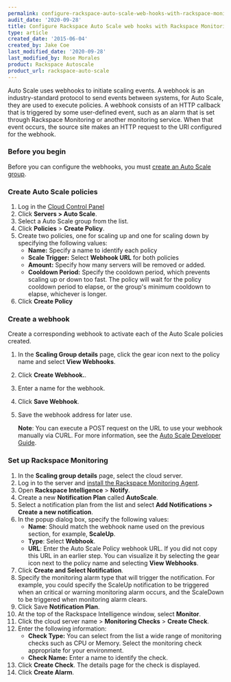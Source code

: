 ```yaml
---
permalink: configure-rackspace-auto-scale-web-hooks-with-rackspace-monitoring/
audit_date: '2020-09-28'
title: Configure Rackspace Auto Scale web hooks with Rackspace Monitoring
type: article
created_date: '2015-06-04'
created_by: Jake Coe
last_modified_date: '2020-09-28'
last_modified_by: Rose Morales
product: Rackspace Autoscale
product_url: rackspace-auto-scale
---
```


Auto Scale uses webhooks to initiate scaling events. A webhook is an
industry-standard protocol to send events between systems, for Auto Scale,
they are used to execute policies. A webhook consists of an HTTP callback that
is triggered by some user-defined event, such as an alarm that is set through
Rackspace Monitoring or another monitoring service. When that event occurs, the
source site makes an HTTP request to the URI configured for the webhook.

### Before you begin

Before you can configure the webhooks, you must [create an Auto Scale
group](/support/how-to/rackspace-auto-scale-control-panel-user-guide-create-a-scaling-group).

### Create Auto Scale policies

1. Log in the [Cloud Control Panel](https://login.rackspace.com/)
2. Click **Servers > Auto Scale**.
3. Select a Auto Scale group from the list.
4. Click **Policies** > **Create Policy**.
5. Create two policies, one for scaling up and one for scaling down by
   specifying the following values:
    - **Name:** Specify a name to identify each policy
    - **Scale Trigger:**  Select **Webhook URL** for both policies
    - **Amount:** Specify how many servers will be removed or added.
    - **Cooldown Period:** Specify the cooldown period, which prevents scaling
        up or down too fast. The policy will wait for the policy cooldown period
        to elapse, or the group's minimum cooldown to elapse, whichever is
        longer.
6. Click **Create Policy**

### Create a webhook

Create a corresponding webhook to activate each of the Auto Scale
policies created.

1. In the **Scaling Group details** page, click the gear icon next to the
    policy name and select **View Webhooks**.
2. Click **Create Webhook.**.
3. Enter a name for the webhook.
4. Click **Save Webhook**.
5. Save the webhook address for later use.

    **Note**: You can execute a POST request on the URL to use your webhook
    manually via CURL. For more information, see the [Auto Scale Developer
    Guide](https://docs.rackspace.com/docs/autoscale/v1/developer-guide/#webhooks-and-capability-urls).

### Set up Rackspace Monitoring

1. In the **Scaling group details** page, select the cloud server.
2. Log in to the server and [install the Rackspace Monitoring
   Agent](/support/how-to/install-and-configure-the-rackspace-monitoring-agent).
3. Open **Rackspace  Intelligence** > **Notify**.
4. Create a new **Notification Plan** called **AutoScale**.
5. Select a notification plan from the list and select **Add Notifications >
    Create a new notification**.
6. In the popup dialog box, specify the following values:
    - **Name**: Should match the webhook name used on the previous section, for
        example, **ScaleUp**.
    - **Type**: Select **Webhook**.
    - **URL**: Enter the Auto Scale Policy webhook URL. If you did not copy this
        URL in an earlier step. You can visualize it by selecting the gear icon
        next to the policy name and selecting **View Webhooks**.
7. Click **Create and Select Notification**.
8. Specify the monitoring alarm type that will trigger the notification. For
    example, you could specify the ScaleUp notification to be triggered when an
    critical or warning monitoring alarm occurs, and the ScaleDown to be
    triggered when monitoring alarm clears.
9. Click Save **Notification Plan**.
10. At the top of the Rackspace Intelligence window, select **Monitor**.
11. Click the cloud server name > **Monitoring Checks** > **Create Check**.
12. Enter the following information:
    - **Check Type:** You can select from the list a wide range of
        monitoring checks such as CPU or Memory. Select the monitoring
        check appropriate for your environment.
    - **Check Name:** Enter a name to identify the check.
13. Click **Create Check**. The details page for the check is displayed.
14. Click **Create Alarm**.
